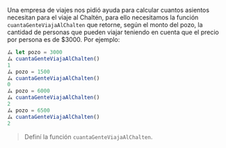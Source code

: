 Una empresa de viajes nos pidió ayuda para calcular cuantos asientos necesitan para el viaje al Chaltén, para ello necesitamos la función `cuantaGenteViajaAlChalten` que retorne, según el monto del pozo, la cantidad de personas que pueden viajar teniendo en cuenta que el precio por persona es de $3000.
Por ejemplo:

```javascript
ム let pozo = 3000
ム cuantaGenteViajaAlChalten()
1
ム pozo = 1500
ム cuantaGenteViajaAlChalten()
0
ム pozo = 6000
ム cuantaGenteViajaAlChalten()
2
ム pozo = 6500
ム cuantaGenteViajaAlChalten()
2
```

> Definí la función `cuantaGenteViajaAlChalten`.
